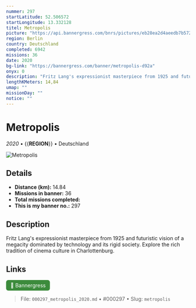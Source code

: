 ```yaml
---
nummer: 297
startLatitude: 52.506572
startLongitude: 13.332128
titel: Metropolis
picture: "https://api.bannergress.com/bnrs/pictures/eb28ea2d4aeedb7b5723d2855fb54046"
region: Berlin
country: Deutschland
completed: 6942
missions: 36
date: 2020
bg-link: "https://bannergress.com/banner/metropolis-d92a"
onyx: 0
description: "Fritz Lang's expressionist masterpiece from 1925 and futuristic vision of a megacity dominated by technology and its rigid society. Explore the rich tradition of cinema culture in Charlottenburg."
lengthKMeters: 14,84
umap: ""
missionDay: ""
notice: ""
---
```

# Metropolis

*2020* • {{__REGION__}} • Deutschland

![Metropolis](https://api.bannergress.com/bnrs/pictures/eb28ea2d4aeedb7b5723d2855fb54046)



## Details
- **Distance (km):** 14.84
- **Missions in banner:** 36
- **Total missions completed:** 
- **This is my banner no.:** 297



## Description
Fritz Lang's expressionist masterpiece from 1925 and futuristic vision of a megacity dominated by technology and its rigid society. Explore the rich tradition of cinema culture in Charlottenburg.



## Links
<a href="https://bannergress.com/banner/metropolis-d92a" target="_blank" style="display:inline-block;margin-right:8px;padding:6px 12px;background:#3c8b3c;color:#fff;text-decoration:none;border-radius:6px;">🔗 Bannergress</a>



> File: `000297_metropolis_2020.md` • #000297 • Slug: `metropolis`
